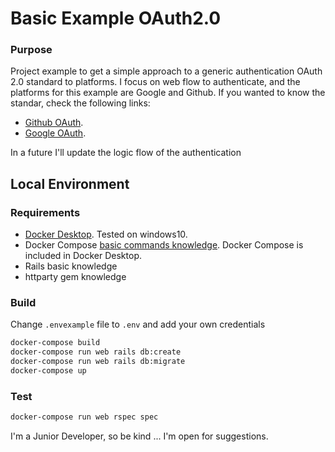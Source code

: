 # Basic Example OAuth2.0
### Purpose
Project example to get a simple approach to a generic authentication OAuth 2.0 standard to platforms.  I focus on web flow to authenticate, and the platforms for this example are Google and Github.
If you wanted to know the standar, check the following links:
- [Github OAuth](https://docs.github.com/en/free-pro-team@latest/developers/apps/authorizing-oauth-apps).
- [Google OAuth](https://developers.google.com/identity/protocols/oauth2/web-server#example).

In a future I'll update the logic flow of the authentication

## Local Environment

### Requirements

- [Docker Desktop](https://docs.docker.com/desktop/). Tested on windows10.
- Docker Compose [basic commands knowledge](https://docs.docker.com/compose/). Docker Compose is included in Docker Desktop.
- Rails basic knowledge
- httparty gem knowledge

### Build
Change `.envexample` file to `.env` and add your own credentials
```sh
docker-compose build
docker-compose run web rails db:create
docker-compose run web rails db:migrate
docker-compose up
```
### Test
```sh
docker-compose run web rspec spec
```

I'm a Junior Developer, so be kind ... I'm open for suggestions.